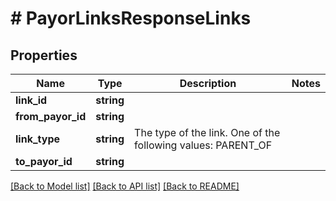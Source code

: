 # # PayorLinksResponseLinks

## Properties

Name | Type | Description | Notes
------------ | ------------- | ------------- | -------------
**link_id** | **string** |  |
**from_payor_id** | **string** |  |
**link_type** | **string** | The type of the link. One of the following values: PARENT_OF |
**to_payor_id** | **string** |  |

[[Back to Model list]](../../README.md#models) [[Back to API list]](../../README.md#endpoints) [[Back to README]](../../README.md)

